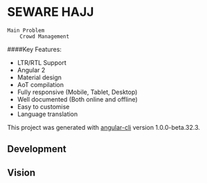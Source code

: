 # SEWARE HAJJ

    Main Problem 
        Crowd Management 

####Key Features:
* LTR/RTL Support
* Angular 2
* Material design
* AoT compilation
* Fully responsive (Mobile, Tablet, Desktop)
* Well documented (Both online and offline)
* Easy to customise
* Language translation

This project was generated with [angular-cli](https://github.com/angular/angular-cli) version 1.0.0-beta.32.3.


## Development 



## Vision
